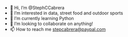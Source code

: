 - 👋 Hi, I’m @StephCCabrera
- 👀 I’m interested in data, street food and outdoor sports
- 🌱 I’m currently learning Python
- 💞️ I’m looking to collaborate on anything!
- 📫 How to reach me stepcabrera@paypal.com

<!---
StephCCabrera/StephCCabrera is a ✨ special ✨ repository because its `README.md` (this file) appears on your GitHub profile.
You can click the Preview link to take a look at your changes.
--->
